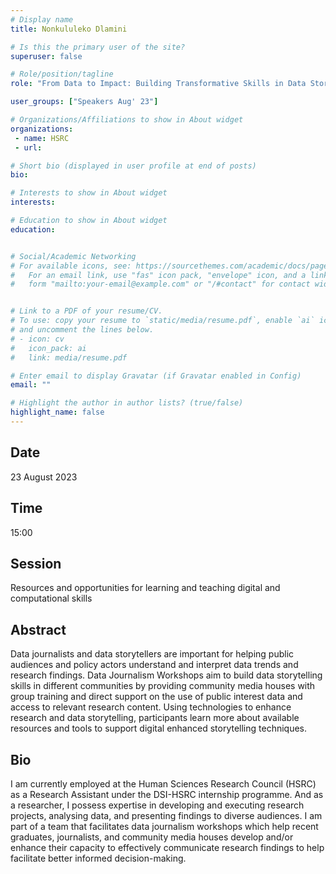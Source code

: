 ```yaml
---
# Display name
title: Nonkululeko Dlamini

# Is this the primary user of the site?
superuser: false

# Role/position/tagline
role: "From Data to Impact: Building Transformative Skills in Data Storytelling"

user_groups: ["Speakers Aug' 23"]

# Organizations/Affiliations to show in About widget
organizations:
 - name: HSRC
 - url: 

# Short bio (displayed in user profile at end of posts)
bio: 

# Interests to show in About widget
interests: 

# Education to show in About widget
education:


# Social/Academic Networking
# For available icons, see: https://sourcethemes.com/academic/docs/page-builder/#icons
#   For an email link, use "fas" icon pack, "envelope" icon, and a link in the
#   form "mailto:your-email@example.com" or "/#contact" for contact widget.


# Link to a PDF of your resume/CV.
# To use: copy your resume to `static/media/resume.pdf`, enable `ai` icons in `params.toml`, 
# and uncomment the lines below.
# - icon: cv
#   icon_pack: ai
#   link: media/resume.pdf

# Enter email to display Gravatar (if Gravatar enabled in Config)
email: ""

# Highlight the author in author lists? (true/false)
highlight_name: false
---
```


## Date

23 August 2023

## Time

15:00

## Session

Resources and opportunities for learning and teaching digital and computational skills

## Abstract

Data journalists and data storytellers are important for helping public audiences and policy actors understand and interpret data trends and research findings. Data Journalism Workshops aim to build data storytelling skills in different communities by providing community media houses with group training and direct support on the use of public interest data and access to relevant research content. Using technologies to enhance research and data storytelling, participants learn more about available resources and tools to support digital enhanced storytelling techniques.

## Bio

I am currently employed at the Human Sciences Research Council (HSRC) as a Research Assistant under the DSI-HSRC internship programme. And as a researcher, I possess expertise in developing and executing research projects, analysing data, and presenting findings to diverse audiences. I am part of a team that facilitates data journalism workshops which help recent graduates, journalists, and community media houses develop and/or enhance their capacity to effectively communicate research findings to help facilitate better informed decision-making.
